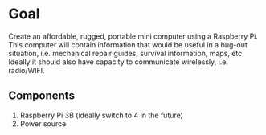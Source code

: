 # Goal
Create an affordable, rugged, portable mini computer using a Raspberry Pi. This computer will contain information that would be useful in a bug-out situation, i.e. mechanical repair guides, survival information, maps, etc. Ideally it should also have capacity to communicate wirelessly, i.e. radio/WIFI.
## Components
1. Raspberry Pi 3B (ideally switch to 4 in the future)
2. Power source